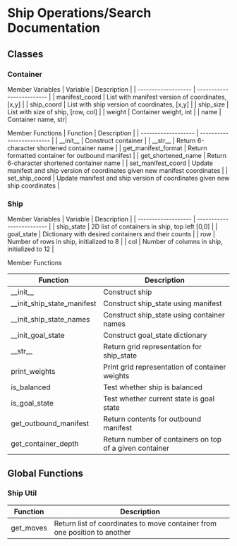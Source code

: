 # Ship Operations/Search Documentation

## Classes

### Container

Member Variables
| Variable | Description |
| ------------------- | ------------------------- |
| manifest_coord | List with manifest version of coordinates, [x,y] |
| ship_coord | List with ship version of coordinates, [x,y] |
| ship_size | List with size of ship, [row, col] |
| weight | Container weight, int |
| name | Container name, str|

Member Functions
| Function | Description |
| ------------------- | ------------------------- |
| \_\_init\_\_ | Construct container |
| \_\_str\_\_ | Return 6-character shortened container name |
| get_manifest_format | Return formatted container for outbound manifest |
| get_shortened_name | Return 6-character shortened container name |
| set_manifest_coord | Update manifest and ship version of coordinates given new manifest coordinates |
| set_ship_coord | Update manifest and ship version of coordinates given new ship coordinates |

### Ship

Member Variables
| Variable | Description |
| ------------------- | ------------------------- |
| ship_state | 2D list of containers in ship, top left [0,0] |
| goal_state | Dictionary with desired containers and their counts |
| row | Number of rows in ship, initialized to 8 |
| col | Number of columns in ship, initialized to 12 |

Member Functions

| Function                     | Description                                             |
| ---------------------------- | ------------------------------------------------------- |
| \_\_init\_\_                 | Construct ship                                          |
| \_\_init_ship_state_manifest | Construct ship_state using manifest                     |
| \_\_init_ship_state_names    | Construct ship_state using container names              |
| \_\_init_goal_state          | Construct goal_state dictionary                         |
| \_\_str\_\_                  | Return grid representation for ship_state               |
| print_weights                | Print grid representation of container weights          |
| is_balanced                  | Test whether ship is balanced                           |
| is_goal_state                | Test whether current state is goal state                |
| get_outbound_manifest        | Return contents for outbound manifest                   |
| get_container_depth          | Return number of containers on top of a given container |

## Global Functions

### Ship Util

| Function  | Description                                                               |
| --------- | ------------------------------------------------------------------------- |
| get_moves | Return list of coordinates to move container from one position to another |
